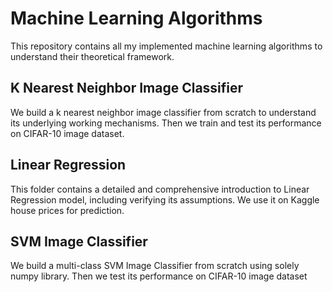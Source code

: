 # Machine Learning Algorithms
This repository contains all my implemented machine learning algorithms to understand their theoretical framework. 

## K Nearest Neighbor Image Classifier
We build a k nearest neighbor image classifier from scratch to understand its underlying working mechanisms.
Then we train and test its performance on CIFAR-10 image dataset.

## Linear Regression
This folder contains a detailed and comprehensive introduction to Linear Regression model, including verifying its assumptions.
We use it on Kaggle house prices for prediction.

## SVM Image Classifier
We build a multi-class SVM Image Classifier from scratch using solely numpy library. 
Then we test its performance on CIFAR-10 image dataset
